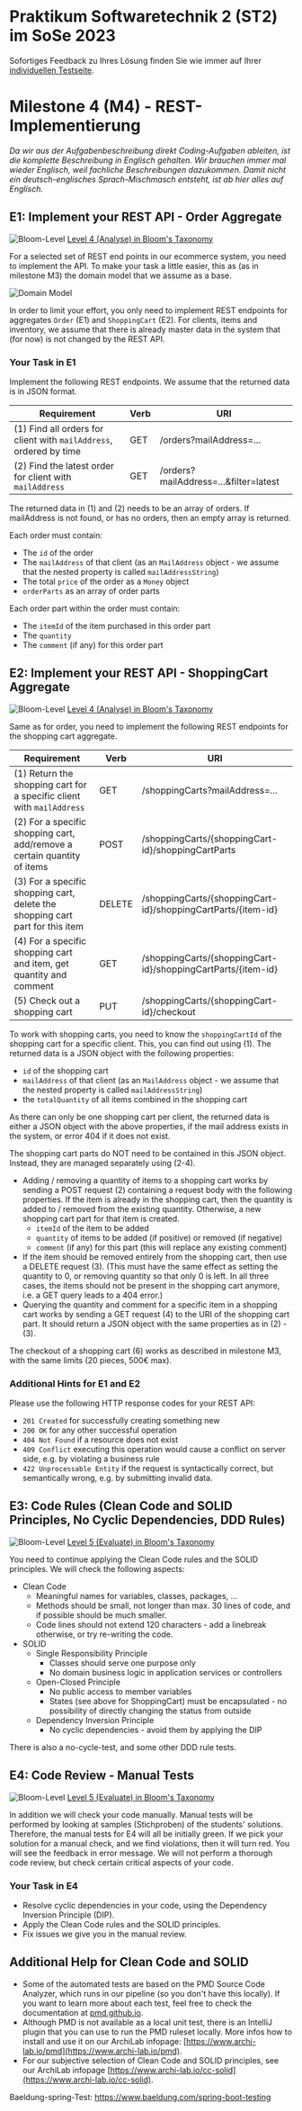 # Praktikum Softwaretechnik 2 (ST2) im SoSe 2023

Sofortiges Feedback zu Ihres Lösung finden Sie wie immer auf Ihrer 
[individuellen Testseite](http://students.pages.archi-lab.io/st2/ss23/m4/test/ST2M4_tests_group_17e20b68-b235-4f9d-bbfe-14ae6fe6b251).


# Milestone 4 (M4) - REST-Implementierung

_Da wir aus der Aufgabenbeschreibung direkt Coding-Aufgaben ableiten, ist die komplette Beschreibung in Englisch
gehalten. Wir brauchen immer mal wieder Englisch, weil fachliche Beschreibungen dazukommen. Damit nicht
ein deutsch-englisches Sprach-Mischmasch entsteht, ist ab hier alles auf Englisch._


## E1: Implement your REST API - Order Aggregate

![Bloom-Level](./images/4-filled-32.png)
[Level 4 (Analyse) in Bloom's Taxonomy](https://www.archi-lab.io/infopages/material/blooms_taxonomy.html#level4)

For a selected set of REST end points in our ecommerce system, you need to implement the API. To make your task 
a little easier, this as (as in milestone M3) the domain model that we assume as a base.

![Domain Model](./model/DomainModel.jpg)

In order to limit your effort, you only need to implement REST endpoints for aggregates `Order` (E1) and `ShoppingCart` (E2).
For clients, items and inventory, we assume that there is already master data in the system that (for now) 
is not changed by the REST API.


### Your Task in E1

Implement the following REST endpoints. We assume that the returned data is in JSON format.

| Requirement                                                                    | Verb  | URI                                           | 
|--------------------------------------------------------------------------------|-------|-----------------------------------------------|
| (1) Find all orders for client with `mailAddress`, ordered by time   | GET   | /orders?mailAddress=...               |
| (2) Find the latest order for client with `mailAddress`              | GET   | /orders?mailAddress=...&filter=latest |


The returned data in (1) and (2) needs to be an array of orders. If mailAddress is not found, or has no orders, 
then an empty array is returned.

Each order must contain:
- The `id` of the order 
- The `mailAddress` of that client (as an `MailAddress` object - we assume that the nested property
  is called `mailAddressString`)
- The total `price` of the order as a `Money` object
- `orderParts` as an array of order parts

Each order part within the order must contain:
- The `itemId` of the item purchased in this order part
- The `quantity` 
- The `comment` (if any) for this order part



## E2: Implement your REST API - ShoppingCart Aggregate

![Bloom-Level](./images/4-filled-32.png)
[Level 4 (Analyse) in Bloom's Taxonomy](https://www.archi-lab.io/infopages/material/blooms_taxonomy.html#level4)

Same as for order, you need to implement the following REST endpoints for the shopping cart aggregate.


| Requirement                                                                     | Verb   | URI                                                                    | 
|---------------------------------------------------------------------------------|--------|------------------------------------------------------------------------|
| (1) Return the shopping cart for a specific client with `mailAddress`      | GET    | /shoppingCarts?mailAddress=...                                  |   
| (2) For a specific shopping cart, add/remove a certain quantity of items         | POST   | /shoppingCarts/{shoppingCart-id}/shoppingCartParts                |
| (3) For a specific shopping cart, delete the shopping cart part for this item | DELETE | /shoppingCarts/{shoppingCart-id}/shoppingCartParts/{item-id} |
| (4) For a specific shopping cart and item, get quantity and comment              | GET    | /shoppingCarts/{shoppingCart-id}/shoppingCartParts/{item-id} |
| (5) Check out a shopping cart                                                        | PUT    | /shoppingCarts/{shoppingCart-id}/checkout                                  |    

To work with shopping carts, you need to know the `shoppingCartId` of the shopping cart for a specific client.
This, you can find out using (1). The returned data is a JSON object with the following properties:
- `id` of the shopping cart
- `mailAddress` of that client (as an `MailAddress` object - we assume that the nested property
  is called `mailAddressString`)
- the `totalQuantity` of all items combined in the shopping cart

As there can only be one shopping cart per client, the returned data is either a JSON object with the above properties,
if the mail address exists in the system, or error 404 if it does not exist. 

The shopping cart parts do NOT need to be contained in this JSON object. Instead, they are
managed separately using (2-4).
- Adding / removing a quantity of items to a shopping cart works by sending a POST request (2) containing
  a request body with the following properties. If the item is already in the shopping cart, then the 
  quantity is added to / removed from the existing quantity. Otherwise, a new shopping cart part for 
  that item is created.
  - `itemId` of the item to be added
  - `quantity` of items to be added (if positive) or removed (if negative)
  - `comment` (if any) for this part (this will replace any existing comment)
- If the item should be removed entirely from the shopping cart, then use a DELETE request (3). (This must
  have the same effect as setting the quantity to 0, or removing quantity so that only 0 is left.
  In all three cases, the items should not be present in the shopping cart anymore, i.e. a GET query
  leads to a 404 error.)
- Querying the quantity and comment for a specific item in a shopping cart works by sending a 
  GET request (4) to the URI of the shopping cart part. It should return a JSON object with the 
  same properties as in (2) - (3).

The checkout of a shopping cart (6) works as described in milestone M3, with the same limits (20 pieces, 500€ max).


### Additional Hints for E1 and E2

Please use the following HTTP response codes for your REST API:
- `201 Created` for successfully creating something new
- `200 OK` for any other successful operation
- `404 Not Found` if a resource does not exist
- `409 Conflict` executing this operation would cause a conflict on server side, e.g. by violating a business rule
- `422 Unprocessable Entity` if the request is syntactically correct, but semantically wrong, e.g. by 
   submitting invalid data.



## E3: Code Rules (Clean Code and SOLID Principles, No Cyclic Dependencies, DDD Rules)

![Bloom-Level](./images/5-filled-32.png)
[Level 5 (Evaluate) in Bloom's Taxonomy](https://www.archi-lab.io/infopages/material/blooms_taxonomy.html#level5)

You need to continue applying the Clean Code rules and the SOLID principles. We will check the following aspects:

* Clean Code
    * Meaningful names for variables, classes, packages, ...
    * Methods should be small, not longer than max. 30 lines of code, and if possible should be much smaller.
    * Code lines should not extend 120 characters - add a linebreak otherwise, or try re-writing the code.
* SOLID
    * Single Responsibility Principle
        * Classes should serve one purpose only
        * No domain business logic in application services or controllers
    * Open-Closed Principle
        * No public access to member variables
        * States (see above for ShoppingCart) must be encapsulated - no possibility of directly changing the status from outside
    * Dependency Inversion Principle
        * No cyclic dependencies - avoid them by applying the DIP

There is also a no-cycle-test, and some other DDD rule tests. 



## E4: Code Review - Manual Tests

![Bloom-Level](./images/5-filled-32.png)
[Level 5 (Evaluate) in Bloom's Taxonomy](https://www.archi-lab.io/infopages/material/blooms_taxonomy.html#level5)

In addition we will check your code manually. Manual tests will be performed by 
looking at samples (Stichproben) of the students' solutions. Therefore, the manual
tests for E4 will all be initially green. If we pick your solution for a manual check, and we find violations, then
it will turn red. You will see the feedback in error message. We will not perform a thorough code review, but
check certain critical aspects of your code.

### Your Task in E4

* Resolve cyclic dependencies in your code, using the Dependency Inversion Principle (DIP). 
* Apply the Clean Code rules and the SOLID principles. 
* Fix issues we give you in the manual review.


## Additional Help for Clean Code and SOLID

- Some of the automated tests are based on the PMD Source Code Analyzer, which runs in our pipeline (so you
  don't have this locally). If you want to learn more about each test, feel free to check the
  documentation at [pmd.github.io](https://pmd.github.io/latest/pmd_rules_java.html).
- Although PMD is not available as a local unit test, there is an IntelliJ plugin that you can use to 
  run the PMD ruleset locally. More infos how to install and use it on our ArchiLab infopage:
  [https://www.archi-lab.io/pmd](https://www.archi-lab.io/pmd).
- For our subjective selection of Clean Code and SOLID principles, see our ArchiLab infopage
  [https://www.archi-lab.io/cc-solid](https://www.archi-lab.io/cc-solid).

Baeldung-spring-Test: https://www.baeldung.com/spring-boot-testing



